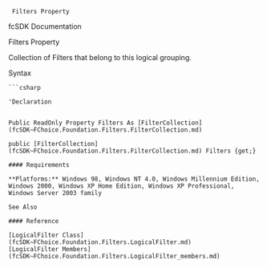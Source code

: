 ﻿     Filters Property                                                   

fcSDK Documentation

Filters Property

Collection of Filters that belong to this logical grouping.

Syntax

```vbnet
```csharp

'Declaration
 

Public ReadOnly Property Filters As [FilterCollection](fcSDK~FChoice.Foundation.Filters.FilterCollection.md)

public [FilterCollection](fcSDK~FChoice.Foundation.Filters.FilterCollection.md) Filters {get;}

#### Requirements

**Platforms:** Windows 98, Windows NT 4.0, Windows Millennium Edition, Windows 2000, Windows XP Home Edition, Windows XP Professional, Windows Server 2003 family

See Also

#### Reference

[LogicalFilter Class](fcSDK~FChoice.Foundation.Filters.LogicalFilter.md)  
[LogicalFilter Members](fcSDK~FChoice.Foundation.Filters.LogicalFilter_members.md)